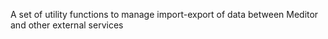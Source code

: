 A set of utility functions to manage import-export of data between Meditor and other external services